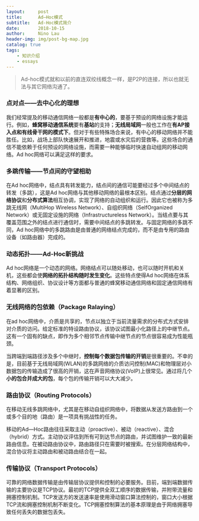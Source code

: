 ```yaml
---
layout:     post
title:      Ad—Hoc模式
subtitle:   Ad-Hoc模式简介
date:       2018-10-15
author:     Nino Lau
header-img: img/post-bg-map.jpg
catalog: true
tags:
    - 知识介绍
    - essays
---
```


> Ad-hoc模式就和以前的直连双绞线概念一样，是P2P的连接，所以也就无法与其它网络沟通了。


### 点对点——去中心化的理想

我们经常提及的移动通信网络一般都是**有中心的**，要基于预设的网络设施才能运行。例如，**蜂窝移动通信系统**要有**基站**的支持；**无线局域网**一般也工作在**有AP接入点和有线骨干网的模式下**。但对于有些特殊场合来说，有中心的移动网络并不能胜任。比如，战场上部队快速展开和推进，地震或水灾后的营救等。这些场合的通信不能依赖于任何预设的网络设施，而需要一种能够临时快速自动组网的移动网络。Ad hoc网络可以满足这样的要求。

### 多跳传输——节点间的守望相助

在Ad hoc网络中，结点具有转发能力，结点间的通信可能要经过多个中间结点的转发（多跳），这是Ad hoc网络与其他移动网络的最根本区别。结点通过**分层的网络协议**和**分布式算法**相互协调，实现了网络的自动组织和运行。因此它也被称为多跳无线网（MultiHop Wireless Network）、自组织网络（SelfOrganized Network）或无固定设施的网络（Infrastructureless Network）。当结点要与其覆盖范围之外的结点进行通信时，需要中间结点的多跳转发。与固定网络的多跳不同，Ad hoc网络中的多跳路由是由普通的网络结点完成的，而不是由专用的路由设备（如路由器）完成的。

### 动态拓扑——Ad-Hoc新挑战

Ad hoc网络是一个动态的网络。网络结点可以随处移动，也可以随时开机和关机，这些都会使**网络的拓扑结构随时发生变化**。这些特点使得Ad hoc网络在体系结构、网络组织、协议设计等方面都与普通的蜂窝移动通信网络和固定通信网络有着显著的区别。

### 无线网络的包依赖（Package Ralaying）

在ad hoc网络中，介质是共享的，节点以独立于当前流量需求的分布式方式安排对介质的访问。给定标准的特设路由协议，该协议试图最小化路径上的中继节点。这有一个固有的缺点，即作为多个相邻节点传输中继节点的节点很容易成为性能瓶颈。

当跨端到端路径涉及多个中继时，**控制每个数据包传输的开销**是很重要的。不幸的是，目前基于无线局域网(WLAN)的多跳网络的介质访问控制(MAC)和物理层对小数据包的传输造成了很高的开销，这在声音网络协议(VoIP)上很常见。通过将几个**小的包合并成大的包**，每个包的传输开销可以大大减少。

### 路由协议（Routing Protocols）

在移动无线多跳网络中，尤其是在移动自组织网络中，将数据从发送方路由到一个或多个目的地（路由）是一项具有挑战性的任务。

移动的Ad—Hoc路由往往采取主动（proactive）、被动（reactive）、混合（hybrid）方式。主动协议评估到所有可到达节点的路由，并试图维护一致的最新路由信息。在被动路由协议中，路由路径只在需要时被搜索。在分层网络结构中，混合协议将主动路由和被动路由结合在一起。

### 传输协议（Transport Protocols）

可靠的网络数据传输是由传输层协议提供和控制的必要服务。目前，端到端数据传输的主要协议是TCP协议。最初的TCP提供全双工顺序的数据传输，并附带流量和拥塞控制机制。TCP发送方的发送速率是使用滑动窗口算法控制的，窗口大小根据TCP流和拥塞控制机制不断变化。TCP拥塞控制算法的基本原理是由于网络拥塞导致任何丢失的数据包丢失。

